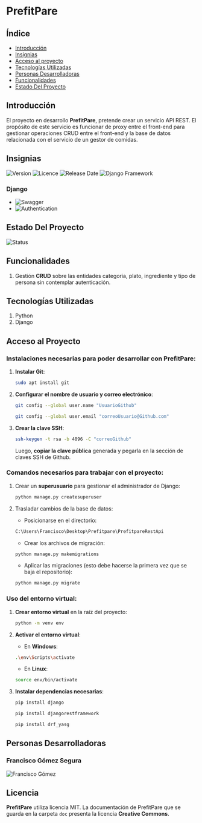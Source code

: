 # PrefitPare

## Índice

- [Introducción](#introducción)
- [Insignias](#insignias)
- [Acceso al proyecto](#acceso-al-proyecto)
- [Tecnologías Utilizadas](#tecnologías-utilizadas)
- [Personas Desarrolladoras](#personas-desarrolladoras)
- [Funcionalidades](#funcionalidades)
- [Estado Del Proyecto](#estado-del-proyecto)

## Introducción

El proyecto en desarrollo **PrefitPare**, pretende crear un servicio API REST. El propósito de este servicio es funcionar de proxy entre el front-end para gestionar operaciones CRUD entre el front-end y la base de datos relacionada con el servicio de un gestor de comidas.

## Insignias

![Version](https://img.shields.io/badge/Version-Python%203.8.10-red?style=plastic&labelColor=black)
![Licence](https://img.shields.io/badge/licence-MIT-purple?style=plastic&labelColor=black)
![Release Date](https://img.shields.io/badge/ReleaseDate-16th%20June%202025-orange?style=plastic&labelColor=grey)
![Django Framework](https://img.shields.io/badge/Framework-Django-blue?style=plastic)

### Django
- ![Swagger](https://img.shields.io/badge/Swagger%20-drf_yasg-orange?style=plastic&labelColor=Grey)
- ![Authentication](https://img.shields.io/badge/Authentication-rest_framework.authtoken-green?style=plastic&labelColor=red)

## Estado Del Proyecto

![Status](https://img.shields.io/badge/Status-En%20Desarrolo-yellow)

## Funcionalidades

1. Gestión **CRUD** sobre las entidades categoria, plato, ingrediente y tipo de persona sin contemplar autenticación.

## Tecnologías Utilizadas

1. Python
2. Django

## Acceso al Proyecto

### Instalaciones necesarias para poder desarrollar con PrefitPare:

1. **Instalar Git**:

    ```bash
    sudo apt install git
    ```

2. **Configurar el nombre de usuario y correo electrónico**:

    ```bash
    git config --global user.name "UsuarioGithub"
    ```
    
   ```bash
   git config --global user.email "correoUsuario@Github.com"
   ```

3. **Crear la clave SSH**:

    ```bash
    ssh-keygen -t rsa -b 4096 -C "correoGithub"
    ```

    Luego, **copiar la clave pública** generada y pegarla en la sección de claves SSH de Github.

### Comandos necesarios para trabajar con el proyecto:

1. Crear un **superusuario** para gestionar el administrador de Django:
    ```bash
    python manage.py createsuperuser
    ```

2. Trasladar cambios de la base de datos:

    - Posicionarse en el directorio:
    ```bash
    C:\Users\Francisco\Desktop\Prefitpare\PrefitpareRestApi
    ```

    - Crear los archivos de migración:
    ```bash
    python manage.py makemigrations
    ```

    - Aplicar las migraciones (esto debe hacerse la primera vez que se baja el repositorio):
    ```bash
    python manage.py migrate
    ```

### Uso del entorno virtual:

1. **Crear entorno virtual** en la raíz del proyecto:

    ```bash
    python -m venv env
    ```

2. **Activar el entorno virtual**:

    - En **Windows**:
    ```bash
    .\env\Scripts\activate
    ```

    - En **Linux**:
    ```bash
    source env/bin/activate
    ```

3. **Instalar dependencias necesarias**:

    ```bash
    pip install django
    ```
     
   ```bash
   pip install djangorestframework
   ```
   ```bash
   pip install drf_yasg
   ```

## Personas Desarrolladoras

### Francisco Gómez Segura
![Francisco Gómez](https://github.com/user-attachments/assets/177d09ae-c773-4833-b830-3cd9fa5db213)

## Licencia

**PrefitPare** utiliza licencia MIT. La documentación de PrefitPare que se guarda en la carpeta `doc` presenta la licencia **Creative Commons**.
